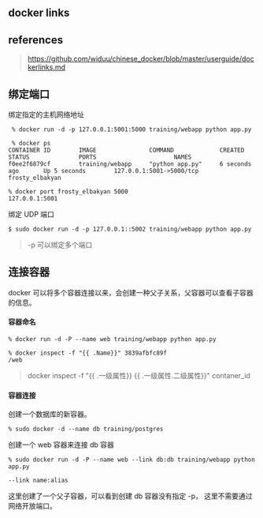 ## docker links

## references

> https://github.com/widuu/chinese_docker/blob/master/userguide/dockerlinks.md

## 绑定端口

绑定指定的主机网络地址

```
 % docker run -d -p 127.0.0.1:5001:5000 training/webapp python app.py
 
 % docker ps
CONTAINER ID        IMAGE               COMMAND             CREATED             STATUS              PORTS                      NAMES
f0ee2f6879cf        training/webapp     "python app.py"     6 seconds ago       Up 5 seconds        127.0.0.1:5001->5000/tcp   frosty_elbakyan
```

```
% docker port frosty_elbakyan 5000
127.0.0.1:5001
```

绑定 UDP 端口

```
$ sudo docker run -d -p 127.0.0.1::5002 training/webapp python app.py
```

> -p 可以绑定多个端口

## 连接容器

docker 可以将多个容器连接以来，会创建一种父子关系，父容器可以查看子容器的信息。

#### 容器命名

```
% docker run -d -P --name web training/webapp python app.py
```

```
% docker inspect -f "{{ .Name}}" 3839afbfc89f
/web
```

>  docker inspect -f "{{ .一级属性}} {{ .一级属性.二级属性}}" contaner_id

#### 容器连接

创建一个数据库的新容器。

```
% sudo docker -d --name db training/postgres
```

创建一个 web 容器来连接 db 容器

```
% sudo docker run -d -P --name web --link db:db training/webapp python app.py
```

```
--link name:alias
```

这里创建了一个父子容器，可以看到创建 db 容器没有指定 -p， 这里不需要通过网络开放端口。


